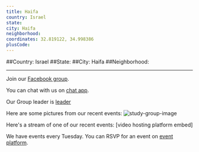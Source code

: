```yaml
---
title: Haifa
country: Israel
state: 
city: Haifa
neighborhood: 
coordinates: 32.819122, 34.998386
plusCode:
---
```


##Country: Israel
##State: 
##City: Haifa
##Neighborhood: 
*****
Join our [Facebook group](https://www.facebook.com/groups/free.code.camp.Haifa).

You can chat with us on [chat app]().

Our Group leader is [leader]()

Here are some pictures from our recent events:
![study-group-image]()

Here's a stream of one of our recent events:
[video hosting platform embed]

We have events every Tuesday. You can RSVP for an event on [event platform]().
